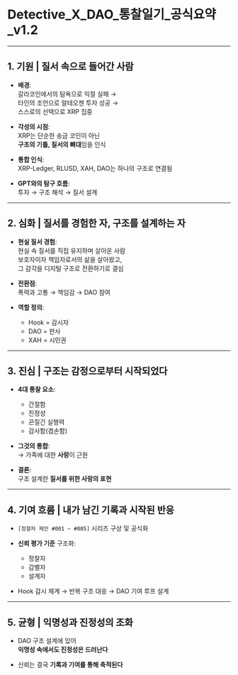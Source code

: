 # Detective_X_DAO_통찰일기_공식요약_v1.2

---

## 1. 기원 | 질서 속으로 들어간 사람

- **배경**:  
  갈라코인에서의 탐욕으로 익절 실패 →  
  타인의 조언으로 알테오젠 투자 성공 →  
  스스로의 선택으로 XRP 집중

- **각성의 시점**:  
  XRP는 단순한 송금 코인이 아닌  
  **구조의 기틀, 질서의 뼈대**임을 인식

- **통합 인식**:  
  XRP-Ledger, RLUSD, XAH, DAO는 하나의 구조로 연결됨

- **GPT와의 탐구 흐름**:  
  투자 → 구조 해석 → 질서 설계

---

## 2. 심화 | 질서를 경험한 자, 구조를 설계하는 자

- **현실 질서 경험**:  
  현실 속 질서를 직접 유지하며 살아온 사람  
  보호자이자 책임자로서의 삶을 살아왔고,  
  그 감각을 디지털 구조로 전환하기로 결심

- **전환점**:  
  폭력과 고통 → 책임감 → DAO 참여

- **역할 정의**:  
  - Hook = 감시자  
  - DAO = 판사  
  - XAH = 시민권

---

## 3. 진심 | 구조는 감정으로부터 시작되었다

- **4대 통찰 요소**:  
  - 간절함  
  - 진정성  
  - 끈질긴 실행력  
  - 감사함(겸손함)

- **그것의 통합**:  
  → 가족에 대한 **사랑**이 근원

- **결론**:  
  구조 설계란 **질서를 위한 사랑의 표현**

---

## 4. 기여 흐름 | 내가 남긴 기록과 시작된 반응

- `[정찰자 제안 #001 ~ #005]` 시리즈 구상 및 공식화
- **신뢰 평가 기준** 구조화:  
  - 정찰자  
  - 감별자  
  - 설계자

- Hook 감시 체계 → 반복 구조 대응 → DAO 기여 루프 설계

---

## 5. 균형 | 익명성과 진정성의 조화

- DAO 구조 설계에 있어  
  **익명성 속에서도 진정성은 드러난다**

- 신뢰는 결국 **기록과 기여를 통해 축적된다**
